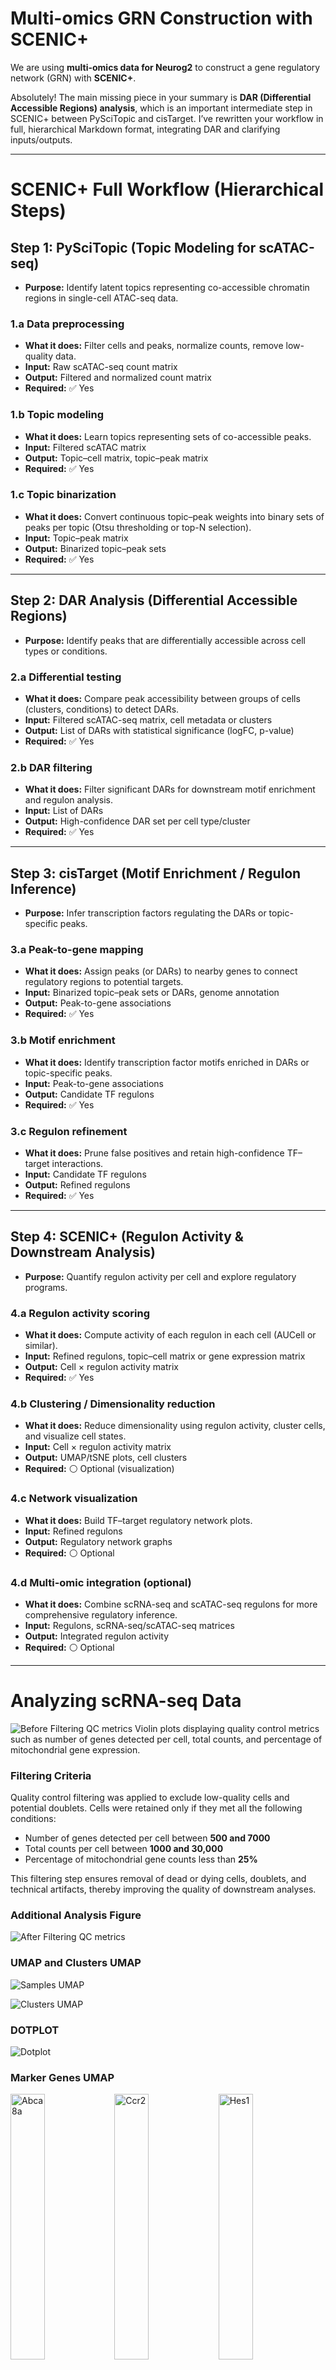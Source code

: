 
# Multi-omics GRN Construction with SCENIC+  

We are using **multi-omics data for Neurog2** to construct a gene regulatory network (GRN) with **SCENIC+**.  



Absolutely! The main missing piece in your summary is **DAR (Differential Accessible Regions) analysis**, which is an important intermediate step in SCENIC+ between PySciTopic and cisTarget. I’ve rewritten your workflow in full, hierarchical Markdown format, integrating DAR and clarifying inputs/outputs.

---

# SCENIC+ Full Workflow (Hierarchical Steps)

## Step 1: PySciTopic (Topic Modeling for scATAC-seq)

* **Purpose:** Identify latent topics representing co-accessible chromatin regions in single-cell ATAC-seq data.

### 1.a Data preprocessing

* **What it does:** Filter cells and peaks, normalize counts, remove low-quality data.
* **Input:** Raw scATAC-seq count matrix
* **Output:** Filtered and normalized count matrix
* **Required:** ✅ Yes

### 1.b Topic modeling

* **What it does:** Learn topics representing sets of co-accessible peaks.
* **Input:** Filtered scATAC matrix
* **Output:** Topic–cell matrix, topic–peak matrix
* **Required:** ✅ Yes

### 1.c Topic binarization

* **What it does:** Convert continuous topic–peak weights into binary sets of peaks per topic (Otsu thresholding or top-N selection).
* **Input:** Topic–peak matrix
* **Output:** Binarized topic–peak sets
* **Required:** ✅ Yes

---

## Step 2: DAR Analysis (Differential Accessible Regions)

* **Purpose:** Identify peaks that are differentially accessible across cell types or conditions.

### 2.a Differential testing

* **What it does:** Compare peak accessibility between groups of cells (clusters, conditions) to detect DARs.
* **Input:** Filtered scATAC-seq matrix, cell metadata or clusters
* **Output:** List of DARs with statistical significance (logFC, p-value)
* **Required:** ✅ Yes

### 2.b DAR filtering

* **What it does:** Filter significant DARs for downstream motif enrichment and regulon analysis.
* **Input:** List of DARs
* **Output:** High-confidence DAR set per cell type/cluster
* **Required:** ✅ Yes

---

## Step 3: cisTarget (Motif Enrichment / Regulon Inference)

* **Purpose:** Infer transcription factors regulating the DARs or topic-specific peaks.

### 3.a Peak-to-gene mapping

* **What it does:** Assign peaks (or DARs) to nearby genes to connect regulatory regions to potential targets.
* **Input:** Binarized topic–peak sets or DARs, genome annotation
* **Output:** Peak-to-gene associations
* **Required:** ✅ Yes

### 3.b Motif enrichment

* **What it does:** Identify transcription factor motifs enriched in DARs or topic-specific peaks.
* **Input:** Peak-to-gene associations
* **Output:** Candidate TF regulons
* **Required:** ✅ Yes

### 3.c Regulon refinement

* **What it does:** Prune false positives and retain high-confidence TF–target interactions.
* **Input:** Candidate TF regulons
* **Output:** Refined regulons
* **Required:** ✅ Yes

---

## Step 4: SCENIC+ (Regulon Activity & Downstream Analysis)

* **Purpose:** Quantify regulon activity per cell and explore regulatory programs.

### 4.a Regulon activity scoring

* **What it does:** Compute activity of each regulon in each cell (AUCell or similar).
* **Input:** Refined regulons, topic–cell matrix or gene expression matrix
* **Output:** Cell × regulon activity matrix
* **Required:** ✅ Yes

### 4.b Clustering / Dimensionality reduction

* **What it does:** Reduce dimensionality using regulon activity, cluster cells, and visualize cell states.
* **Input:** Cell × regulon activity matrix
* **Output:** UMAP/tSNE plots, cell clusters
* **Required:** ⚪ Optional (visualization)

### 4.c Network visualization

* **What it does:** Build TF–target regulatory network plots.
* **Input:** Refined regulons
* **Output:** Regulatory network graphs
* **Required:** ⚪ Optional

### 4.d Multi-omic integration (optional)

* **What it does:** Combine scRNA-seq and scATAC-seq regulons for more comprehensive regulatory inference.
* **Input:** Regulons, scRNA-seq/scATAC-seq matrices
* **Output:** Integrated regulon activity
* **Required:** ⚪ Optional

---

#  Analyzing scRNA-seq Data  

![Before Filtering QC metrics](figures/violin_QC.png)
Violin plots displaying quality control metrics such as number of genes detected per cell, total counts, and percentage of mitochondrial gene expression.

### Filtering Criteria

Quality control filtering was applied to exclude low-quality cells and potential doublets. Cells were retained only if they met all the following conditions:

- Number of genes detected per cell between **500 and 7000**  
- Total counts per cell between **1000 and 30,000**  
- Percentage of mitochondrial gene counts less than **25%**  

This filtering step ensures removal of dead or dying cells, doublets, and technical artifacts, thereby improving the quality of downstream analyses.


### Additional Analysis Figure
![After Filtering QC metrics](figures/violin_AfterQC.png)

### UMAP and Clusters UMAP


![Samples UMAP](figures/umap_clustered_mNeurog2_Samples.png)


![Clusters UMAP](figures/umap_clustered_mNeurog2_Clusters.png)

### DOTPLOT 
![Dotplot](figures/clustered_mNeurog2_Dotplot.png)

### Marker Genes UMAP

<img src="figures/umap_clustered_mNeurog2_Abca8a.png?v=4" alt="Abca8a" width="33%"><img src="figures/umap_clustered_mNeurog2_Ccr2.png?v=4" alt="Ccr2" width="33%"><img src="figures/umap_clustered_mNeurog2_Hes1.png?v=4" alt="Hes1" width="33%">
<img src="figures/umap_clustered_mNeurog2_Notch1.png?v=4" alt="Notch1" width="33%"><img src="figures/umap_clustered_mNeurog2_Rlbp1.png?v=4" alt="Rlbp1" width="33%"><img src="figures/umap_clustered_mNeurog2_Acta2.png?v=4" alt="Acta2" width="33%">
<img src="figures/umap_clustered_mNeurog2_Chat.png?v=4" alt="Chat" width="33%"><img src="figures/umap_clustered_mNeurog2_Hes5.png?v=4" alt="Hes5" width="33%"><img src="figures/umap_clustered_mNeurog2_Nrl.png?v=4" alt="Nrl" width="33%">
<img src="figures/umap_clustered_mNeurog2_Rpe65.png?v=4" alt="Rpe65" width="33%"><img src="figures/umap_clustered_mNeurog2_Apoe.png?v=4" alt="Apoe" width="33%">
<img src="figures/umap_clustered_mNeurog2_Insm1.png?v=4" alt="Insm1" width="33%"><img src="figures/umap_clustered_mNeurog2_Olig2.png?v=4" alt="Olig2" width="33%"><img src="figures/umap_clustered_mNeurog2_Sebox.png?v=4" alt="Sebox" width="33%">
<img src="figures/umap_clustered_mNeurog2_Aqp4.png?v=4" alt="Aqp4" width="33%"><img src="figures/umap_clustered_mNeurog2_Csf1r.png?v=4" alt="Csf1r" width="33%"><img src="figures/umap_clustered_mNeurog2_Isl1.png?v=4" alt="Isl1" width="33%">
<img src="figures/umap_clustered_mNeurog2_Otx2.png?v=4" alt="Otx2" width="33%"><img src="figures/umap_clustered_mNeurog2_Slc17a7.png?v=4" alt="Slc17a7" width="33%"><img src="figures/umap_clustered_mNeurog2_Arr3.png?v=4" alt="Arr3" width="33%">
<img src="figures/umap_clustered_mNeurog2_Elavl3.png?v=4" alt="Elavl3" width="33%"><img src="figures/umap_clustered_mNeurog2_Kcnj8.png?v=4" alt="Kcnj8" width="33%"><img src="figures/umap_clustered_mNeurog2_Pax2.png?v=4" alt="Pax2" width="33%">
<img src="figures/umap_clustered_mNeurog2_Slc1a3.png?v=4" alt="Slc1a3" width="33%"><img src="figures/umap_clustered_mNeurog2_Ascl1.png?v=4" alt="Ascl1" width="33%"><img src="figures/umap_clustered_mNeurog2_Elavl4.png?v=4" alt="Elavl4" width="33%">
<img src="figures/umap_clustered_mNeurog2_Lhx1.png?v=4" alt="Lhx1" width="33%"><img src="figures/umap_clustered_mNeurog2_Pax6.png?v=4" alt="Pax6" width="33%"><img src="figures/umap_clustered_mNeurog2_Slc6a9.png?v=4" alt="Slc6a9" width="33%">
<img src="figures/umap_clustered_mNeurog2_Atoh7.png?v=4" alt="Atoh7" width="33%"><img src="figures/umap_clustered_mNeurog2_Emx1.png?v=4" alt="Emx1" width="33%"><img src="figures/umap_clustered_mNeurog2_Lhx2.png?v=4" alt="Lhx2" width="33%">
<img src="figures/umap_clustered_mNeurog2_Pou4f2.png?v=4" alt="Pou4f2" width="33%"><img src="figures/umap_clustered_mNeurog2_Sox11.png?v=4" alt="Sox11" width="33%"><img src="figures/umap_clustered_mNeurog2_Bsn.png?v=4" alt="Bsn" width="33%">
<img src="figures/umap_clustered_mNeurog2_Foxn4.png?v=4" alt="Foxn4" width="33%"><img src="figures/umap_clustered_mNeurog2_Lhx4.png?v=4" alt="Lhx4" width="33%"><img src="figures/umap_clustered_mNeurog2_Prdm1.png?v=4" alt="Prdm1" width="33%">
<img src="figures/umap_clustered_mNeurog2_Sox9.png?v=4" alt="Sox9" width="33%"><img src="figures/umap_clustered_mNeurog2_Cabp5.png?v=4" alt="Cabp5" width="33%"><img src="figures/umap_clustered_mNeurog2_Gad1.png?v=4" alt="Gad1" width="33%">
<img src="figures/umap_clustered_mNeurog2_Malat1.png?v=4" alt="Malat1" width="33%"><img src="figures/umap_clustered_mNeurog2_Prdx6.png?v=4" alt="Prdx6" width="33%"><img src="figures/umap_clustered_mNeurog2_Tfap2a.png?v=4" alt="Tfap2a" width="33%">
<img src="figures/umap_clustered_mNeurog2_Calb1.png?v=4" alt="Calb1" width="33%"><img src="figures/umap_clustered_mNeurog2_Gfap.png?v=4" alt="Gfap" width="33%"><img src="figures/umap_clustered_mNeurog2_mt-Atp6.png?v=4" alt="mt-Atp6" width="33%">
<img src="figures/umap_clustered_mNeurog2_Rbfox3.png?v=4" alt="Rbfox3" width="33%"><img src="figures/umap_clustered_mNeurog2_Tie1.png?v=4" alt="Tie1" width="33%"><img src="figures/umap_clustered_mNeurog2_Calb2.png?v=4" alt="Calb2" width="33%">
<img src="figures/umap_clustered_mNeurog2_Glul.png?v=4" alt="Glul" width="33%"><img src="figures/umap_clustered_mNeurog2_Neurog2.png?v=4" alt="Neurog2" width="33%"><img src="figures/umap_clustered_mNeurog2_Rho.png?v=4" alt="Rho" width="33%">
<img src="figures/umap_clustered_mNeurog2_Vim.png?v=4" alt="Vim" width="33%">

### Annotations 

![Annotations ON](figures/annotated_clustered_mNeurog2_annotationsON.png)

![Annotations](figures/annotated_clustered_mNeurog2_annotations.png)


# Part 2: Analyzing scATAC Data  

![ATAC UMAP](ATAC_samples.png)

### Clustering 

![ATAC CLUSTERS](ATAC_clusters.png)





## Running Pycistopic pre step for Scenic+ 


#### QC 

![General QC TH1](TH1_qc.png)

![General QC TH2](TH2_qc.png)

![Barcode QC TH1](TH1_barcode_qc.png)

![Barcode QC TH2](TH2_barcode_qc.png)



# pycisTopic Clustering in SCENIC+

## 🚨🚨🚨 READ THIS FIRST — BIG WARNING! 🚨🚨🚨

> ⚠️ **IMPORTANT: pycisTopic clusters are NOT the same as Seurat or Signac clusters!** ⚠️  
>
> pycisTopic **does not cluster cells based on gene expression (Seurat)** or **raw accessibility peaks (Signac)**.  
> Instead, it clusters based on **topic modeling** of chromatin accessibility profiles — which capture **regulatory programs** (e.g., co-accessible enhancers), not direct gene activity.
>
> 🧠 So, when comparing pycisTopic clustering to Seurat/Signac clusters, remember:
>
> - ✅ **Same cells**, but  
> - ❌ **Not the same clustering method**  
> - ❌ **Not the same input data**  
> - ✅ **Completely different biological focus**


### ⚙️ How Is pycisTopic Clustering Done?

1. **Input**: scATAC-seq peak-by-cell matrix
2. **Topic Modeling**:
   - Use Latent Dirichlet Allocation (LDA) to discover **topics**
   - Each topic is a set of co-accessible genomic regions
3. **Topic Matrix**:
   - Each cell is represented by a **topic-proportion vector**
4. **Dimensionality Reduction**:
   - UMAP is applied to topic vectors (not raw peaks)
5. **Clustering**:
   - Leiden clustering is run on the topic matrix at different resolutions

> ✅ **pycisTopic clustering does NOT use traditional PCA or LSI clustering.**

> Instead, it groups cells based on their **regulatory landscape**, not just expression.

---

### 🎯 Why Use pycisTopic Clustering?

- Captures **regulatory programs** that may not be visible in gene expression alone
- Useful for annotating cell states based on **enhancer activity** or **TF binding**
- Enables downstream integration with **SCENIC+**, where topics are linked to gene regulatory networks

---

### 📌 Summary

- The pycisTopic clusters are based on **topic modeling**, not expression or raw peak counts.
- Each topic reflects a set of co-accessible genomic regions (potentially linked to transcriptional regulation).
- This clustering provides a **regulatory perspective** on cell identity and state.
- Clustering resolution can be adjusted to explore broad vs. fine-grained patterns.



##  UMAPs

### Panel 1: `scRNA_cell_type`
Using `scRNA_cell_type` as a **benchmark** means:

* ✅ You're using **known transcriptomic identities** (from gene expression data) to **validate or interpret** the **regulatory clusters** generated from ATAC-seq data by pycisTopic.

* ✅ You can assess whether **chromatin accessibility-based clustering** (via topic modeling) is able to **recapitulate known biology**, such as major cell types or subtypes.

* ✅ It helps determine the **biological relevance** and **granularity (resolution)** of the pycisTopic clusters — revealing how well topic modeling captures meaningful regulatory variation across cells.

You can think of it as a **"ground-truth check"**:
If pycisTopic clusters align well with `scRNA_cell_type` labels, it increases confidence that the inferred topics reflect **real biological programs** rather than technical noise.


### Panels 2–4: `pycisTopic_leiden_X_Y`

These panels show **unsupervised clustering** of cells based on their **topic distributions**, as inferred from **pycisTopic**.

Each cell is represented by its unique combination of topics — patterns of co-accessible regulatory regions. pycisTopic then applies **Leiden clustering** to group cells with similar topic profiles.

This clustering reflects the cells’ **regulatory landscapes**, rather than their gene expression, offering insights into cell identity and state from an **epigenomic perspective**.

The panels differ by **resolution**:

* **Panel 2** (resolution = 0.6): Low granularity — broad clusters representing major cell types.
* **Panel 3** (resolution = 1.2): Medium granularity — more refined clusters, possible subtypes.
* **Panel 4** (resolution = 3.0): High granularity — fine-scale clusters, potentially revealing rare or transitional states.

> Increasing the resolution creates more clusters and allows finer distinctions, but may also split biologically similar cells.

These clustering results can be compared to `scRNA_cell_type` labels to evaluate how well the regulatory (ATAC-based) clustering reflects known transcriptomic cell types.


![metadata](outs/umap_clusters/metadata_umap.png?v=2)

![qc metrics](outs/umap_clusters/qc_metrics_umap.png?v=2)


## Annotations  (cluster-level labels)

- After running Leiden clustering on the ATAC data, each cell belongs to a numeric cluster (0, 1, 2, …).  
- Each cell also carries a suggested reference label (from scRNA), either by:
  - **Barcode transfer** (if multiome), or  
  - **Similarity mapping** (if separate scRNA + scATAC).  

### How the cluster annotation is assigned:
1. **Look at all cells in a cluster**  
   - For example, Cluster 3 contains many cells that were individually labeled by the scRNA reference.

2. **Check which label is most common**  
   - If 80% of cells in Cluster 3 are labeled `CellTypeX`, and 20% are mixed (`CellTypeY`, `CellTypeZ`),  
     then the dominant identity is `CellTypeX`.

3. **Assign that label to the entire cluster**  
   - Cluster 3 is renamed from `3` → `CellTypeX(3)`.

### How to read the annotation plot

- Each colored region is still a Leiden cluster from the ATAC UMAP.  
- But instead of numeric IDs, clusters are now labeled with:  
  - **The dominant biological identity** (from scRNA labels).  
  - **The original cluster number** in parentheses for reference.  

➡️ Example:  
- `CellTypeX(3)` = Leiden Cluster 3, annotated as CellTypeX.  
- `CellTypeY(5)` = Leiden Cluster 5, annotated as CellTypeY.


##  🚨🚨🚨 Difference between scRNA mapping and annotation 

### scRNA mapping (`celltype_scrna`)
- **Level:** Per-cell  
- **How:** Each ATAC cell is assigned an scRNA label  
  - Multiome → by shared barcode  
  - Separate datasets → by similarity mapping (e.g., gene activity → scRNA reference)  
- **Result:**  
  - Individual cells show their scRNA identity.  
  - A Leiden cluster may look mixed (e.g., some MG, some Rod, some Cone).  
- **Interpretation:** Fine-grained view of how every single ATAC cell maps to RNA cell types.

---

### Cluster-level annotation (after annotation)
- **Level:** Per-cluster  
- **How:** Each Leiden cluster is renamed based on the **majority scRNA label** of its cells  
  - Example: if 80% of cells in Cluster 2 are MG → Cluster 2 is annotated as `MG(2)`.  
- **Result:**  
  - Each cluster gets one “consensus” label.  
  - Mixed identities inside a cluster are no longer shown.  
- **Interpretation:** Coarse-grained view where clusters are given a single dominant biological identity.


![annotated clusters](outs/umap_clusters/annotated_clusters_umap.png?v=2)

![topics umap](outs/umap_clusters/topic_umap.png?v=2)

![topics heatmap ](outs/umap_clusters/cell_topic_heatmap.png?v=2)


### Binarising Topics 

## Why Binarise Topics?

### The Problem
- A topic distribution is usually **dense** (many peaks with small probabilities).  
- Biologists often want a **clean list of peaks “belonging” to a topic**, not fractional weights.  

### The Solution: Binarisation
- Binarisation converts these continuous weights into a **binary set of topic-specific features (peaks)**:  
  - `1` = peak is *assigned* to this topic  
  - `0` = peak is *not assigned*  

### Benefits
- Run **motif enrichment** (find transcription factors driving a topic).  
- Interpret topics as **regulatory programs**.  
- Compare topics across **different experiments**.  


# Understanding PySciTopic Binarisation Plots

## 1. `cell_topic_li.png`
- **LI = Likelihood Index (or Log-likelihood Index)**  
- Shows how well different numbers of topics explain the data across cells.  
- Used to check **model fit** or to decide if the chosen number of topics makes sense.  

👉 Look for an **elbow point** or plateau, where adding more topics doesn’t improve the fit much.


## 2. `region_bin_otsu.png`
- Uses **Otsu’s method**, an automatic thresholding algorithm (borrowed from image processing).  
- Applied to the **topic–peak weight distribution** to split peaks into “important” vs “background.”  
- Plot shows a **histogram of peak weights** with a red cutoff line chosen by Otsu.  

👉 Interpretation:
- Left of cutoff = background peaks (0)  
- Right of cutoff = binarised peaks (1)  

## 3. `region_bin_top3k.png`
- Selects the **top 3,000 peaks per topic** instead of using Otsu.  
- Plot shows ranked peak weights, with a cutoff line at the 3,000th peak.  

👉 Interpretation:
- Above line = peaks kept  
- Below line = peaks discarded  

## 4. `region_bin_topics_otsu.png`
- Same as `region_bin_otsu.png`, but aggregated **per topic**.  
- Shows how many peaks passed Otsu thresholding in each topic.  

👉 Interpretation:
- Some topics will be **sharp** (few strong peaks).  
- Others will be **broad** (many weaker peaks above cutoff).  


## 5. `region_bin_topics_top_3000.png` / `region_bin_topics_top3k.png`
- Same as above, but for the **top-3k-per-topic method**.  
- Shows how many peaks were selected per topic (usually 3,000, unless a topic has fewer peaks).  

👉 Interpretation:
- Lets you compare **Otsu vs fixed top-N** binarisation strategies.  


## Why These Plots Matter
- **Quality check** → Did binarisation pick a reasonable number of peaks per topic?  
- **Method choice**:
  - *Otsu*: adaptive, good if topics have very different sharpness.  
  - *Top-N*: consistent, good for comparing topics across experiments.  
- **Downstream analysis**: The binarised sets feed into **motif enrichment** and **regulatory program discovery**, so checking these plots ensures binarisation wasn’t too loose or too strict.  


![li](outs/topics/cell_topic_li.png?v=2)  
![otsu](outs/topics/region_bin_otsu.png?v=2)
![top3k](outs/topics/region_bin_top3k.png?v=2)


###  🚨🚨🚨 Investigating why all MG? 


This is the cell counts in clusters based on barcodes:

| Cluster      | Cell Count |
|--------------|-----------|
| MG           | 3206      |
| BC           | 1298      |
| Rod          | 997       |
| MGPC         | 612       |
| Microglia    | 344       |
| AC           | 103       |
| Cone         | 48        |
| Astrocyte    | 4         |
|**Total cells** | **6612** |
 

and the barplots: 

![0.6](outs/stats/pycisTopic_leiden_10_0.6_composition_barplot.png)
![1.2](outs/stats/pycisTopic_leiden_10_1.2_composition_barplot.png)
![3.0](outs/stats/pycisTopic_leiden_10_3.0_composition_barplot.png)


## Pending Differentially Accessible Regions (DAR) Analysis 

Run differential accessibility analysis (DAR) on the clustered Cistopic object using **`celltype_scrna`** as the grouping variable, with **adjusted p-value threshold = 0.8** and **log2 fold-change threshold = 0.09**.  
Imputation and normalization are scaled by **1e7** and **1e4**, respectively, using **1 CPU** and temporary files stored in `DAR_TMP`.


![Higly variable Regions](outs/DAR_results/highly_variable_regions.png?v=4)

![Imputed features](outs/DAR_results/imputed_features.png?v=4)

## References

- [Pycistopic: Human Cerebellum Notebook](https://pycistopic.readthedocs.io/en/latest/notebooks/human_cerebellum.html#Getting-pseudobulk-profiles-from-cell-annotations)
- [SCENIC+: Official Documentation](https://scenicplus.readthedocs.io/en/latest/index.html)


